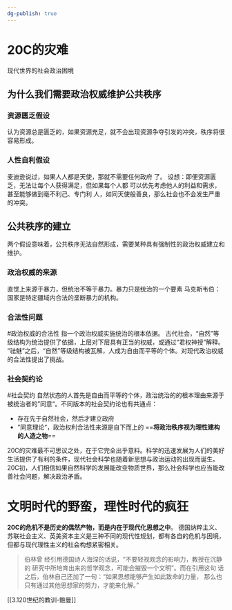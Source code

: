 ```yaml
---
dg-publish: true
---
```


# 20C的灾难
现代世界的社会政治困境
## 为什么我们需要政治权威维护公共秩序
### 资源匮乏假设
认为资源总是匮乏的，如果资源充足，就不会出现资源争夺引发的冲突，秩序将很容易形成。
### 人性自利假设
⻨迪逊说过，如果⼈⼈都是天使，那就不需要任何政府 了。
设想：即便资源匮乏，⽆法让每个⼈获得满⾜，但如果每个⼈都 可以优先考虑他⼈的利益和需求，甚⾄能够做到毫不利⼰、专门利 ⼈，如同天使般善良，那么社会也不会发⽣严重的冲突。

## 公共秩序的建立
两个假设意味着，公共秩序无法自然形成，需要某种具有强制性的政治权威建立和维护。
### 政治权威的来源
直觉上来源于暴力，但统治不等于暴力。暴力只是统治的一个要素
马克斯韦伯：国家是特定疆域内合法的垄断暴力的机构。

### 合法性问题
#政治权威的合法性
指一个政治权威实施统治的根本依据。
古代社会，“自然”等级结构为统治提供了依据，上层对下层具有正当的权威，或通过“君权神授”解释。
“祛魅”之后，“自然”等级结构被瓦解，人成为自由而平等的个体。对现代政治权威的合法性提出了挑战。
### 社会契约论
#社会契约 
自然状态的人首先是自由而平等的个体，政治统治的的根本理由来源于被统治者的”同意“。不同版本的社会契约论也有共通点：
- 存在先于自然社会，然后才建立政府
- ”同意理论“，政治权利合法性来源是自下而上的
==**将政治秩序视为理性建构的人造之物**==

20C的灾难最不可思议之处，在于它完全出乎意料。科学的迅速发展为人们的美好生活提供了有利的条件，现代社会科学也随着新思想与政治运动的出现而诞生。
20C初，人们相信如果自然科学的发展能改变物质世界，那么社会科学也应当能改善社会问题，解决政治矛盾。
# 文明时代的野蛮，理性时代的疯狂
**20C的危机不是历史的偶然产物，而是内在于现代化思想之中**。
德国纳粹主义、苏联社会主义、英美资本主义是三种不同的现代性规划，都有各自的危机与困境，但都与现代理性主义的社会构想紧密相关。
>伯林曾 经引⽤德国诗⼈海涅的话说，“不要轻视观念的影响⼒，教授在沉静的 研究中所培育出来的哲学观念，可能会摧毁⼀个⽂明”。⽽在引⽤这句 话之后，伯林⾃⼰还加了⼀句：“如果思想能够产⽣如此致命的⼒量， 那么也只有通过其他思想家的努⼒，才能来化解。”

[[3.120世纪的教训-鲍曼]]